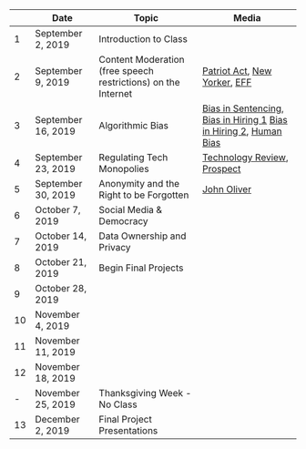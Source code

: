 
| |Date | Topic | Media|
|---	|---	|---	|---	|
|1|September 2, 2019| Introduction to Class |   	|
|2|September 9, 2019| Content Moderation (free speech restrictions)  on the Internet| [Patriot Act](https://www.youtube.com/watch?v=5CQ5-NMzG8s), [New Yorker](https://www.newyorker.com/news/q-and-a/the-underworld-of-online-content-moderation), [EFF](https://www.eff.org/deeplinks/2019/04/content-moderation-broken-let-us-count-ways)| 
|3|September 16, 2019|Algorithmic Bias|[Bias in Sentencing](https://www.propublica.org/article/machine-bias-risk-assessments-in-criminal-sentencing), [Bias in Hiring 1](https://www.reuters.com/article/us-amazon-com-jobs-automation-insight/amazon-scraps-secret-ai-recruiting-tool-that-showed-bias-against-women-idUSKCN1MK08G) [Bias in Hiring 2](https://qz.com/1427621/companies-are-on-the-hook-if-their-hiring-algorithms-are-biased/), [Human Bias](https://economix.blogs.nytimes.com/2011/04/14/time-and-judgment/)|
|4|September 23, 2019|Regulating Tech Monopolies|[Technology Review](https://www.technologyreview.com/s/613640/big-tech-monopoly-breakup-amazon-apple-facebook-google-regulation-policy/), [Prospect](https://prospect.org/article/how-regulate-tech-platforms)| 
|5|September 30, 2019|Anonymity and the Right to be Forgotten|[John Oliver](https://www.youtube.com/watch?v=r-ERajkMXw0)|
|6|October 7, 2019|Social Media & Democracy|   	|
|7|October 14, 2019|Data Ownership and Privacy|	|
|8|October 21, 2019|Begin Final Projects|   	|
|9|October 28, 2019|  |   	|
|10|November 4, 2019|  |   	|
|11|November 11, 2019|  |   	|
|12|November 18, 2019|  |   	|
|-|November 25, 2019| Thanksgiving Week - No Class |   	|
|13|December 2, 2019| Final Project Presentations|   	|